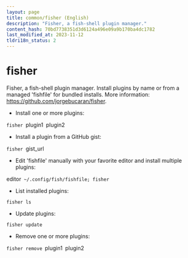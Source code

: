 ```yaml
---
layout: page
title: common/fisher (English)
description: "Fisher, a fish-shell plugin manager."
content_hash: 70bd7738351d3d6124a496e09a9b170ba4dc1782
last_modified_at: 2023-11-12
tldri18n_status: 2
---
```

# fisher

Fisher, a fish-shell plugin manager.
Install plugins by name or from a managed 'fishfile' for bundled installs.
More information: <https://github.com/jorgebucaran/fisher>.

- Install one or more plugins:

`fisher `<span class="tldr-var badge badge-pill bg-dark-lm bg-white-dm text-white-lm text-dark-dm font-weight-bold">plugin1</span>` `<span class="tldr-var badge badge-pill bg-dark-lm bg-white-dm text-white-lm text-dark-dm font-weight-bold">plugin2</span>

- Install a plugin from a GitHub gist:

`fisher `<span class="tldr-var badge badge-pill bg-dark-lm bg-white-dm text-white-lm text-dark-dm font-weight-bold">gist_url</span>

- Edit 'fishfile' manually with your favorite editor and install multiple plugins:

<span class="tldr-var badge badge-pill bg-dark-lm bg-white-dm text-white-lm text-dark-dm font-weight-bold">editor</span>` ~/.config/fish/fishfile; fisher`

- List installed plugins:

`fisher ls`

- Update plugins:

`fisher update`

- Remove one or more plugins:

`fisher remove `<span class="tldr-var badge badge-pill bg-dark-lm bg-white-dm text-white-lm text-dark-dm font-weight-bold">plugin1</span>` `<span class="tldr-var badge badge-pill bg-dark-lm bg-white-dm text-white-lm text-dark-dm font-weight-bold">plugin2</span>
